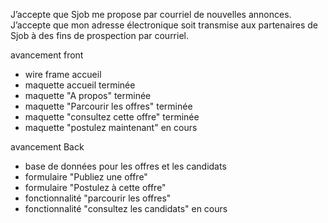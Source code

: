 J’accepte que Sjob me propose par courriel de nouvelles annonces.
J’accepte que mon adresse électronique soit transmise aux partenaires de Sjob à des fins de prospection par courriel.

avancement front

- wire frame accueil
- maquette accueil terminée
- maquette "A propos" terminée
- maquette "Parcourir les offres" terminée
- maquette "consultez cette offre" terminée
- maquette "postulez maintenant" en cours

avancement Back 

- base de données pour les offres et les candidats
- formulaire "Publiez une offre"
- formulaire "Postulez à cette offre"
- fonctionnalité "parcourir les offres"
- fonctionnalité "consultez les candidats" en cours